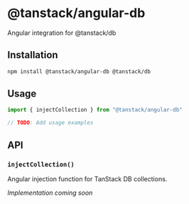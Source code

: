 # @tanstack/angular-db

Angular integration for @tanstack/db

## Installation

```bash
npm install @tanstack/angular-db @tanstack/db
```

## Usage

```typescript
import { injectCollection } from "@tanstack/angular-db"

// TODO: Add usage examples
```

## API

### `injectCollection()`

Angular injection function for TanStack DB collections.

_Implementation coming soon_
